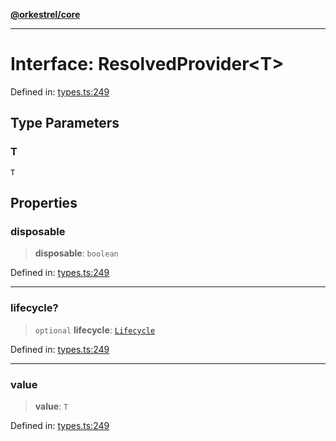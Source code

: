 [**@orkestrel/core**](../index.md)

***

# Interface: ResolvedProvider\<T\>

Defined in: [types.ts:249](https://github.com/orkestrel/core/blob/240d6e1612057b96fd3fc03e1415fe3917a0f212/src/types.ts#L249)

## Type Parameters

### T

`T`

## Properties

### disposable

> **disposable**: `boolean`

Defined in: [types.ts:249](https://github.com/orkestrel/core/blob/240d6e1612057b96fd3fc03e1415fe3917a0f212/src/types.ts#L249)

***

### lifecycle?

> `optional` **lifecycle**: [`Lifecycle`](../classes/Lifecycle.md)

Defined in: [types.ts:249](https://github.com/orkestrel/core/blob/240d6e1612057b96fd3fc03e1415fe3917a0f212/src/types.ts#L249)

***

### value

> **value**: `T`

Defined in: [types.ts:249](https://github.com/orkestrel/core/blob/240d6e1612057b96fd3fc03e1415fe3917a0f212/src/types.ts#L249)
